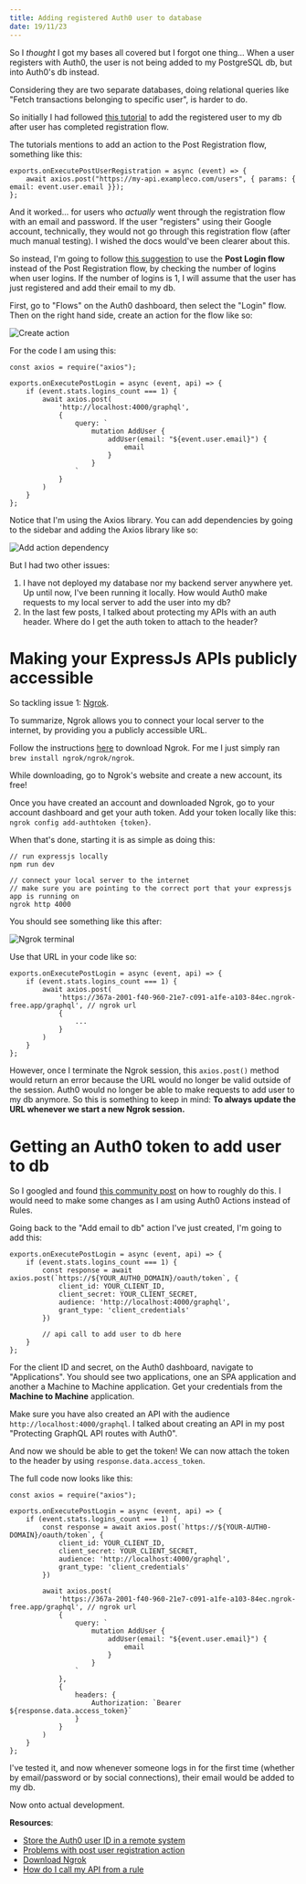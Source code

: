 ```yaml
---
title: Adding registered Auth0 user to database
date: 19/11/23
---
```


So I _thought_ I got my bases all covered but I forgot one thing... When a user registers with Auth0, the user is not being added to my PostgreSQL db, but into Auth0's db instead.

Considering they are two separate databases, doing relational queries like "Fetch transactions belonging to specific user", is harder to do.

So initially I had followed [this tutorial](https://auth0.com/docs/customize/actions/flows-and-triggers/post-user-registration-flow#store-the-auth0-user-id-in-a-remote-system) to add the registered user to my db after user has completed registration flow.

The tutorials mentions to add an action to the Post Registration flow, something like this:

```
exports.onExecutePostUserRegistration = async (event) => {
    await axios.post("https://my-api.exampleco.com/users", { params: { email: event.user.email }});
};
```

And it worked... for users who _actually_ went through the registration flow with an email and password. If the user "registers" using their Google account, technically, they would not go through this registration flow (after much manual testing). I wished the docs would've been clearer about this.

So instead, I'm going to follow [this suggestion](https://community.auth0.com/t/problems-with-post-user-registration-action/101314) to use the **Post Login flow** instead of the Post Registration flow, by checking the number of logins when user logins. If the number of logins is 1, I will assume that the user has just registered and add their email to my db.

First, go to "Flows" on the Auth0 dashboard, then select the "Login" flow. Then on the right hand side, create an action for the flow like so:

![Create action](./images/19th_nov_23_1.png)

For the code I am using this:

```
const axios = require("axios");

exports.onExecutePostLogin = async (event, api) => {
    if (event.stats.logins_count === 1) {
        await axios.post(
            'http://localhost:4000/graphql',
            {
                query: `
                    mutation AddUser {
                        addUser(email: "${event.user.email}") {
                            email
                        }
                    }
                `
            }
        )
    }
};
```

Notice that I'm using the Axios library. You can add dependencies by going to the sidebar and adding the Axios library like so:

![Add action dependency](./images/19th_nov_23_3.png)

But I had two other issues:

1. I have not deployed my database nor my backend server anywhere yet. Up until now, I've been running it locally. How would Auth0 make requests to my local server to add the user into my db?
1. In the last few posts, I talked about protecting my APIs with an auth header. Where do I get the auth token to attach to the header?

# Making your ExpressJs APIs publicly accessible

So tackling issue 1: [Ngrok](https://ngrok.com/).

To summarize, Ngrok allows you to connect your local server to the internet, by providing you a publicly accessible URL.

Follow the instructions [here](https://ngrok.com/download) to download Ngrok. For me I just simply ran `brew install ngrok/ngrok/ngrok`.

While downloading, go to Ngrok's website and create a new account, its free!

Once you have created an account and downloaded Ngrok, go to your account dashboard and get your auth token. Add your token locally like this: `ngrok config add-authtoken {token}`.

When that's done, starting it is as simple as doing this:

```
// run expressjs locally
npm run dev

// connect your local server to the internet
// make sure you are pointing to the correct port that your expressjs app is running on
ngrok http 4000
```

You should see something like this after:

![Ngrok terminal](./images/19th_nov_23_2.png)

Use that URL in your code like so:

```
exports.onExecutePostLogin = async (event, api) => {
    if (event.stats.logins_count === 1) {
        await axios.post(
            'https://367a-2001-f40-960-21e7-c091-a1fe-a103-84ec.ngrok-free.app/graphql', // ngrok url
            {
                ...
            }
        )
    }
};
```

However, once I terminate the Ngrok session, this `axios.post()` method would return an error because the URL would no longer be valid outside of the session. Auth0 would no longer be able to make requests to add user to my db anymore. So this is something to keep in mind: **To always update the URL whenever we start a new Ngrok session.**

# Getting an Auth0 token to add user to db

So I googled and found [this community post](https://community.auth0.com/t/how-do-i-call-my-api-from-a-rule/41309) on how to roughly do this. I would need to make some changes as I am using Auth0 Actions instead of Rules.

Going back to the "Add email to db" action I've just created, I'm going to add this:

```
exports.onExecutePostLogin = async (event, api) => {
    if (event.stats.logins_count === 1) {
        const response = await axios.post(`https://${YOUR_AUTH0_DOMAIN}/oauth/token`, {
            client_id: YOUR_CLIENT_ID,
            client_secret: YOUR_CLIENT_SECRET,
            audience: 'http://localhost:4000/graphql',
            grant_type: 'client_credentials'
        })

        // api call to add user to db here
    }
};
```

For the client ID and secret, on the Auth0 dashboard, navigate to "Applications". You should see two applications, one an SPA application and another a Machine to Machine application. Get your credentials from the **Machine to Machine** application.

Make sure you have also created an API with the audience `http://localhost:4000/graphql`. I talked about creating an API in my post "Protecting GraphQL API routes with Auth0".

And now we should be able to get the token! We can now attach the token to the header by using `response.data.access_token`.

The full code now looks like this:

```
const axios = require("axios");

exports.onExecutePostLogin = async (event, api) => {
    if (event.stats.logins_count === 1) {
        const response = await axios.post(`https://${YOUR-AUTH0-DOMAIN}/oauth/token`, {
            client_id: YOUR_CLIENT_ID,
            client_secret: YOUR_CLIENT_SECRET,
            audience: 'http://localhost:4000/graphql',
            grant_type: 'client_credentials'
        })

        await axios.post(
            'https://367a-2001-f40-960-21e7-c091-a1fe-a103-84ec.ngrok-free.app/graphql', // ngrok url
            {
                query: `
                    mutation AddUser {
                        addUser(email: "${event.user.email}") {
                            email
                        }
                    }
                `
            },
            {
                headers: {
                    Authorization: `Bearer ${response.data.access_token}`
                }
            }
        )
    }
};
```

I've tested it, and now whenever someone logs in for the first time (whether by email/password or by social connections), their email would be added to my db.

Now onto actual development.

**Resources**:

-   [Store the Auth0 user ID in a remote system](https://auth0.com/docs/customize/actions/flows-and-triggers/post-user-registration-flow#store-the-auth0-user-id-in-a-remote-system)
-   [Problems with post user registration action](https://community.auth0.com/t/problems-with-post-user-registration-action/101314)
-   [Download Ngrok](https://ngrok.com/download)
-   [How do I call my API from a rule](https://community.auth0.com/t/how-do-i-call-my-api-from-a-rule/41309)

